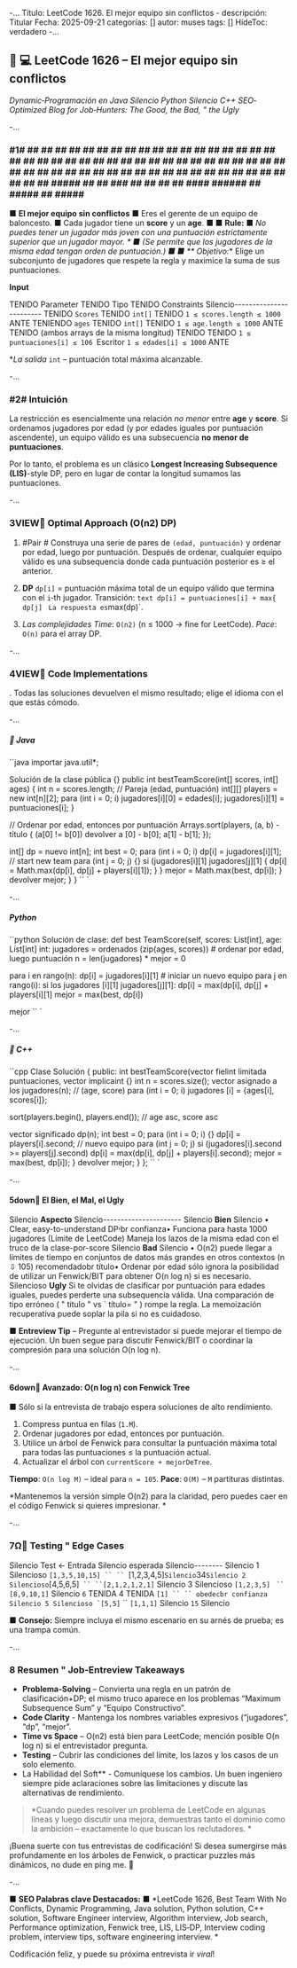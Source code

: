 -...
Título: LeetCode 1626. El mejor equipo sin conflictos -
descripción: Titular
Fecha: 2025-09-21
categorías: []
autor: muses
tags: []
HideToc: verdadero
-...
## 👩 💻 LeetCode 1626 – **El mejor equipo sin conflictos**
*Dynamic‐Programación en Java Silencio Python Silencio C++*
*SEO‐Optimized Blog for Job‐Hunters: The Good, the Bad, " the Ugly*

-...

### #1# ## ## ## ## ## ## ## ## ## ## ## ## ## ## ## ## ## ## ## ## ## ## ## ## ## ## ## ## ## ## ## ## ## ## ## ## ## ## ## ## ## ## ## ## ## ## ## ## ## ## ## ## ## ## ## ## ## ## ## ## ## ##### ## ## ### ## ## ## ## #### ###### ## ##### ## ##### ####################################################################################

■ **El mejor equipo sin conflictos**
■ Eres el gerente de un equipo de baloncesto.
■ Cada jugador tiene un **score** y un **age**.
■
■ **Rule:**
■ *No puedes tener un jugador más joven con una puntuación estrictamente superior que un jugador mayor. *
■ (Se permite que los jugadores de la misma edad tengan orden de puntuación.)
■
■ ** Objetivo:** Elige un subconjunto de jugadores que respete la regla y maximice la suma de sus puntuaciones.

**Input**

TENIDO Parameter TENIDO Tipo TENIDO Constraints
Silencio------------------------
TENIDO `Scores` TENIDO `int[]` TENIDO `1 ≤ scores.length ≤ 1000` ANTE
TENIENDO `ages` TENIDO `int[]` TENIDO `1 ≤ age.length ≤ 1000` ANTE
TENIDO (ambos arrays de la misma longitud) TENIDO TENIDO `1 ≤ puntuaciones[i] ≤ 106 `Escritor `1 ≤ edades[i] ≤ 1000` ANTE

**La salida*
`int` – puntuación total máxima alcanzable.

-...

### #2# Intuición

La restricción es esencialmente una relación *no menor* entre **age** y **score**.
Si ordenamos jugadores por edad (y por edades iguales por puntuación ascendente), un equipo válido es una subsecuencia **no menor de puntuaciones**.

Por lo tanto, el problema es un clásico **Longest Increasing Subsequence (LIS)**-style DP, pero en lugar de contar la longitud sumamos las puntuaciones.

-...

### 3VIEW⃣ Optimal Approach (O(n2) DP)

1. #Pair #
Construya una serie de pares de `(edad, puntuación)` y ordenar por edad, luego por puntuación.
Después de ordenar, cualquier equipo válido es una subsequencia donde cada puntuación posterior es ≥ el anterior.

2. **DP**
`dp[i]` = puntuación máxima total de un equipo válido que termina con el `i`‐th jugador.
Transición:
``text
dp[i] = puntuaciones[i] + max{ dp[j]
`` `
La respuesta es `max(dp)`.

3. *Las complejidades*
*Time*: `O(n2)` (n ≤ 1000 → fine for LeetCode).
*Pace*: `O(n)` para el array DP.

-...

### 4VIEW⃣ Code Implementations

. Todas las soluciones devuelven el mismo resultado; elige el idioma con el que estás cómodo.

-...

##### 📄 Java

``java
importar java.util*;

Solución de la clase pública {}
public int bestTeamScore(int[] scores, int[] ages) {
int n = scores.length;
// Pareja (edad, puntuación)
int[][] players = new int[n][2];
para (int i = 0; i)
jugadores[i][0] = edades[i];
jugadores[i][1] = puntuaciones[i];
}

// Ordenar por edad, entonces por puntuación
Arrays.sort(players, (a, b) - título {
(a[0] != b[0]) devolver a [0] - b[0];
a[1] - b[1];
});

int[] dp = nuevo int[n];
int best = 0;
para (int i = 0; i)
dp[i] = jugadores[i][1]; // start new team
para (int j = 0; j) {}
si (jugadores[i][1] jugadores[j][1] {
dp[i] = Math.max(dp[i], dp[j] + players[i][1]);
}
}
mejor = Math.max(best, dp[i]);
}
devolver mejor;
}
}
`` `

-...

##### Python

``python
Solución de clase:
def best TeamScore(self, scores: List[int], age: List[int] int:
jugadores = ordenados (zip(ages, scores)) # ordenar por edad, luego puntuación
n = len(jugadores)
*
mejor = 0

para i en rango(n):
dp[i] = jugadores[i][1] # iniciar un nuevo equipo
para j en rango(i):
si los jugadores [i][1] jugadores[j][1]:
dp[i] = max(dp[i], dp[j] + players[i][1]
mejor = max(best, dp[i])

mejor
`` `

-...

##### 📄 C++

``cpp
Clase Solución {
public:
int bestTeamScore(vector fielint limitada puntuaciones, vector implicaint {}
int n = scores.size();
vector asignado a los jugadores(n); // (age, score)
para (int i = 0; i)
jugadores [i] = {ages[i], scores[i]};

sort(players.begin(), players.end()); // age asc, score asc

vector significado dp(n);
int best = 0;
para (int i = 0; i) {}
dp[i] = players[i].second; // nuevo equipo
para (int j = 0; j)
si (jugadores[i].second >= players[j].second)
dp[i] = max(dp[i], dp[j] + players[i].second);
mejor = max(best, dp[i]);
}
devolver mejor;
}
};
`` `

-...

#### 5down⃣ El Bien, el Mal, el Ugly

Silencio **Aspecto**
Silencio----------------------
Silencio **Bien** Silencio • Clear, easy-to-understand DPיbr confianza• Funciona para hasta 1000 jugadores (Límite de LeetCode) Maneja los lazos de la misma edad con el truco de la clase-por-score
Silencio **Bad** Silencio • O(n2) puede llegar a límites de tiempo en conjuntos de datos más grandes en otros contextos (n ⇩ 105) recomendadobr título• Ordenar por edad sólo ignora la posibilidad de utilizar un Fenwick/BIT para obtener O(n log n) si es necesario.
Silencioso **Ugly** Si te olvidas de clasificar por puntuación para edades iguales, puedes perderte una subsequencia válida. Una comparación de tipo erróneo ( " título " vs ` título= " ) rompe la regla. La memoización recuperativa puede soplar la pila si no es cuidadoso.

■ **Entreview Tip** – Pregunte al entrevistador si puede mejorar el tiempo de ejecución. Un buen segue para discutir Fenwick/BIT o coordinar la compresión para una solución O(n log n).

-...

#### 6down⃣ Avanzado: O(n log n) con Fenwick Tree

■ Sólo si la entrevista de trabajo espera soluciones de alto rendimiento.

1. Compress puntua en filas (`1.M`).
2. Ordenar jugadores por edad, entonces por puntuación.
3. Utilice un árbol de Fenwick para consultar la puntuación máxima total para todas las puntuaciones ≤ la puntuación actual.
4. Actualizar el árbol con `currentScore + mejorDeTree`.

**Tiempo**: `O(n log M)` – ideal para `n = 105`.
**Pace**: `O(M)` – `M` partituras distintas.

*Mantenemos la versión simple O(n2) para la claridad, pero puedes caer en el código Fenwick si quieres impresionar. *

-...

### 7Ω⃣ Testing " Edge Cases

Silencio Test ← Entrada Silencio esperada
Silencio--------
Silencio 1 Silencioso `[1,3,5,10,15] `` `` `[1,2,3,4,5]` Silencio `34`
Silencio 2 Silencioso `[4,5,6,5]` `` ``[2,1,2,1,2,1]`
Silencio 3 Silencioso `[1,2,3,5]` ` `` [8,9,10,1]` Silencio `6`
TENIDA 4 TENIDA `[1] `` `` obedecbr confianza` ``
Silencio 5 Silencioso `[5,5] `` `` `[1,1,1]` Silencio `15` Silencio

■ **Consejo:** Siempre incluya el mismo escenario en su arnés de prueba; es una trampa común.

-...

### 8️ Resumen " Job‐Entreview Takeaways

- **Problema-Solving** – Convierta una regla en un patrón de clasificación+DP; el mismo truco aparece en los problemas “Maximum Subsequence Sum” y “Equipo Constructivo”.
- **Code Clarity** - Mantenga los nombres variables expresivos (“jugadores”, “dp”, “mejor”.
- **Time vs Space** – O(n2) está bien para LeetCode; mención posible O(n log n) si el entrevistador pregunta.
- **Testing** – Cubrir las condiciones del límite, los lazos y los casos de un solo elemento.
- La Habilidad del Soft** - Comuníquese los cambios. Un buen ingeniero siempre pide aclaraciones sobre las limitaciones y discute las alternativas de rendimiento.

> *Cuando puedes resolver un problema de LeetCode en algunas líneas y luego discutir una mejora, demuestras tanto el dominio como la ambición – exactamente lo que buscan los reclutadores. *

¡Buena suerte con tus entrevistas de codificación! Si desea sumergirse más profundamente en los árboles de Fenwick, o practicar puzzles más dinámicos, no dude en ping me. 🚀

-...

■ **SEO Palabras clave Destacados:**
■ *LeetCode 1626, Best Team With No Conflicts, Dynamic Programming, Java solution, Python solution, C++ solution, Software Engineer interview, Algorithm interview, Job search, Performance optimization, Fenwick tree, LIS, LIS‐DP, Interview coding problem, interview tips, software engineering interview. *

Codificación feliz, y puede su próxima entrevista ir *viral*!